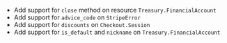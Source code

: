 * Add support for `close` method on resource `Treasury.FinancialAccount`
* Add support for `advice_code` on `StripeError`
* Add support for `discounts` on `Checkout.Session`
* Add support for `is_default` and `nickname` on `Treasury.FinancialAccount`